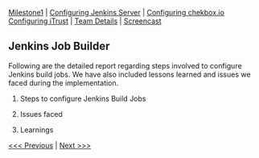 [Milestone1](README.md) | [Configuring Jenkins Server](Jenkins.md) | [Configuring chekbox.io](Checkbox.md)
[Configuring iTrust](ITrust.md) | [Team Details](Team.md) | [Screencast](Screencast.md)

Jenkins Job Builder
----------------------------------

Following are the detailed report regarding steps involved to configure Jenkins build jobs. We have also included lessons learned and issues we faced during the implementation.

1. Steps to configure Jenkins Build Jobs

2. Issues faced

3. Learnings

[<<< Previous](Jenkins.md) | [Next >>>](Checkbox.md)
